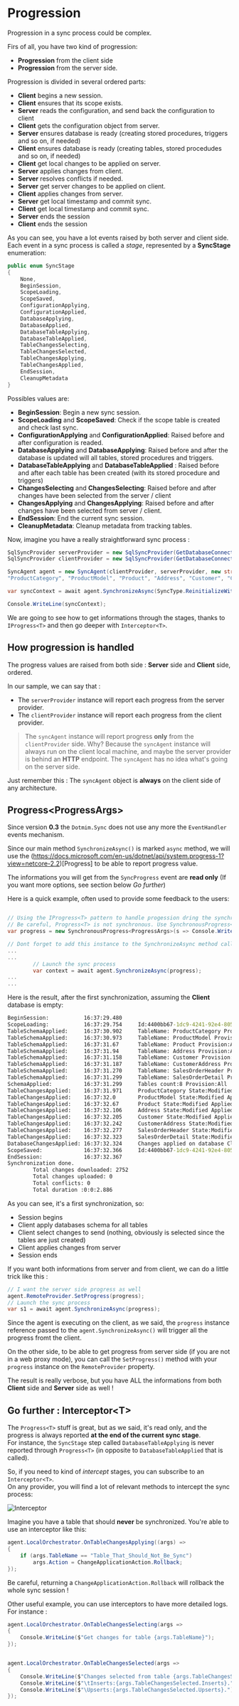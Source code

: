 # Progression

Progression in a sync process could be complex.   

Firs of all, you have two kind of progression:
* **Progression** from the client side
* **Progression** from the server side.

Progression is divided in several ordered parts:
* **Client** begins a new session.
* **Client** ensures that its scope exists.
* **Server** reads the configuration, and send back the configuration to client
* **Client** gets the configuration object from server.
* **Server** ensures database is ready (creating stored procedures, triggers and so on, if needed)
* **Client** ensures database is ready (creating tables, stored procedudes and so on, if needed)
* **Client** get local changes to be applied on server.
* **Server** applies changes from client.
* **Server** resolves conflicts if needed.
* **Server** get server changes to be applied on client.
* **Client** applies changes from server.
* **Server** get local timestamp and commit sync.
* **Client** get local timestamp and commit sync.
* **Server** ends the session
* **Client** ends the session

As you can see, you have a lot events raised by both server and client side.  
Each event in a sync process is called a *stage*, represented by a **SyncStage** enumeration:
``` cs
public enum SyncStage
{
    None,
    BeginSession,
    ScopeLoading,
    ScopeSaved,
    ConfigurationApplying,
    ConfigurationApplied,
    DatabaseApplying,
    DatabaseApplied,
    DatabaseTableApplying,
    DatabaseTableApplied,
    TableChangesSelecting,
    TableChangesSelected,
    TableChangesApplying,
    TableChangesApplied,
    EndSession,
    CleanupMetadata
}

```
Possibles values are:
* **BeginSession**: Begin a new sync session.
* **ScopeLoading** and **ScopeSaved**: Check if the scope table is created and check last sync.
* **ConfigurationApplying** and **ConfigurationApplied**: Raised before and after configuration is readed.
* **DatabaseApplying** and **DatabaseApplying**: Raised before and after the database is updated will all tables, stored procedures and triggers.
* **DatabaseTableApplying** and **DatabaseTableApplied** : Raised before and after each table has been created (with its stored procedure and triggers)
* **ChangesSelecting** and **ChangesSelecting**: Raised before and after changes have been selected from the server / client
* **ChangesApplying** and **ChangesApplying**: Raised before and after changes have been selected from server / client.
* **EndSession**: End the current sync session.
* **CleanupMetadata**: Cleanup metadata from tracking tables.
    
Now, imagine you have a really straightforward sync process :

``` csharp
SqlSyncProvider serverProvider = new SqlSyncProvider(GetDatabaseConnectionString("AdventureWorks"));
SqlSyncProvider clientProvider = new SqlSyncProvider(GetDatabaseConnectionString("Client"));

SyncAgent agent = new SyncAgent(clientProvider, serverProvider, new string[] {
"ProductCategory", "ProductModel", "Product", "Address", "Customer", "CustomerAddress", "SalesOrderHeader", "SalesOrderDetail"});

var syncContext = await agent.SynchronizeAsync(SyncType.ReinitializeWithUpload);

Console.WriteLine(syncContext);

```
We are going to see how to get informations through the stages, thanks to `IProgress<T>` and then go deeper with `Interceptor<T>`.

## How progression is handled 

The progress values are raised from both side : **Server** side and **Client** side, ordered.  

In our sample, we can say that : 
- The `serverProvider` instance will report each progress from the server provider.   
- The `clientProvider` instance will report each progress from the client provider.  

> The `syncAgent` instance will report progress **only** from the `clientProvider` side.
> Why? Because the `syncAgent` instance will always run on the client local machine, and maybe the server provider is behind an **HTTP** endpoint. The `syncAgent` has no idea what's going on the server side.

Just remember this : The `syncAgent` object is **always** on the client side of any architecture.  

## Progress\<ProgressArgs\>

Since version **0.3** the `Dotmim.Sync` does not use any more the `EventHandler` events mechanism.   

Since our main method `SynchronizeAsync()` is marked `async` method, we will use the (https://docs.microsoft.com/en-us/dotnet/api/system.progress-1?view=netcore-2.2)[Progress<T>] to be able to report progress value.

The informations you will get from the `SyncProgress` event are **read only** (If you want more options, see section below *Go further*)

Here is a quick example, often used to provide some feedback to the users:   

``` cs

// Using the IProgress<T> pattern to handle progession dring the synchronization
// Be careful, Progress<T> is not synchronous. Use SynchronousProgress<T> instead !
var progress = new SynchronousProgress<ProgressArgs>(s => Console.WriteLine($"{s.Context.SyncStage}:\t{s.Message}"));

// Dont forget to add this instance to the SynchronizeAsync method call
...
...
        // Launch the sync process
        var context = await agent.SynchronizeAsync(progress);
...
...

```
Here is the result, after the first synchronization, assuming the **Client** database is empty:

``` cmd
BeginSession:           16:37:29.480
ScopeLoading:           16:37:29.754     Id:4400bb67-1dc9-4241-92e4-80517343ecb5 LastSync: LastSyncDuration:0
TableSchemaApplied:     16:37:30.902     TableName: ProductCategory Provision:All
TableSchemaApplied:     16:37:30.973     TableName: ProductModel Provision:All
TableSchemaApplied:     16:37:31.67      TableName: Product Provision:All
TableSchemaApplied:     16:37:31.94      TableName: Address Provision:All
TableSchemaApplied:     16:37:31.158     TableName: Customer Provision:All
TableSchemaApplied:     16:37:31.187     TableName: CustomerAddress Provision:All
TableSchemaApplied:     16:37:31.270     TableName: SalesOrderHeader Provision:All
TableSchemaApplied:     16:37:31.299     TableName: SalesOrderDetail Provision:All
SchemaApplied:          16:37:31.299     Tables count:8 Provision:All
TableChangesApplied:    16:37:31.971     ProductCategory State:Modified Applied:41 Failed:0
TableChangesApplied:    16:37:32.0       ProductModel State:Modified Applied:128 Failed:0
TableChangesApplied:    16:37:32.67      Product State:Modified Applied:295 Failed:0
TableChangesApplied:    16:37:32.106     Address State:Modified Applied:450 Failed:0
TableChangesApplied:    16:37:32.205     Customer State:Modified Applied:847 Failed:0
TableChangesApplied:    16:37:32.242     CustomerAddress State:Modified Applied:417 Failed:0
TableChangesApplied:    16:37:32.277     SalesOrderHeader State:Modified Applied:32 Failed:0
TableChangesApplied:    16:37:32.323     SalesOrderDetail State:Modified Applied:542 Failed:0
DatabaseChangesApplied: 16:37:32.324     Changes applied on database Client: Applied: 2752 Failed: 0
ScopeSaved:             16:37:32.366     Id:4400bb67-1dc9-4241-92e4-80517343ecb5 LastSync:31/01/2020 15:37:32 LastSyncDuration:28860107
EndSession:             16:37:32.367
Synchronization done.
        Total changes downloaded: 2752
        Total changes uploaded: 0
        Total conflicts: 0
        Total duration :0:0:2.886
```

As you can see, it's a first synchronization, so:
* Session begins 
* Client apply databases schema for all tables
* Client select changes to send (nothing, obviously is selected since the tables are just created)
* Client applies changes from server 
* Session ends


If you want both informations from server and from client, we can do a little trick like this :

``` csharp
// I want the server side progress as well
agent.RemoteProvider.SetProgress(progress);
// Launch the sync process
var s1 = await agent.SynchronizeAsync(progress);
```

Since the agent is executing on the client, as we said, the `progress` instance reference passed to the `agent.SynchronizeAsync()` will trigger all the progress fromt the client.   

On the other side, to be able to get progress from server side (if you are not in a web proxy mode), you can call the `SetProgress()` method with your `progress` instance on the `RemoteProvider` property.

The result is really verbose, but you have ALL the informations  from both **Client** side and **Server** side as well !

## Go further : Interceptor\<T\>

The `Progress<T>` stuff is great, but as we said, it's read only, and the progress is always reported **at the end of the current sync stage**.   
For instance, the `SyncStage` step called `DatabaseTableApplying` is never reported through `Progress<T>` (in opposite to `DatabaseTableApplied` that is called).   

So, if you need to kind of *intercept* stages, you can subscribe to an `Interceptor<T>`.   
On any provider, you will find a lot of relevant methods to intercept the sync process:

![Interceptor](assets/interceptor01.png)


Imagine you have a table that should **never** be synchronized. You're able to use an interceptor like this:

``` csharp
agent.LocalOrchestrator.OnTableChangesApplying((args) =>
{
    if (args.TableName == "Table_That_Should_Not_Be_Sync")
        args.Action = ChangeApplicationAction.Rollback;
});
```
Be careful, returning a `ChangeApplicationAction.Rollback` will rollback the whole sync session ! 

Other useful example, you can use interceptors to have more detailed logs. For instance :

``` csharp
agent.LocalOrchestrator.OnTableChangesSelecting(args =>
{
    Console.WriteLine($"Get changes for table {args.TableName}");
});


agent.LocalOrchestrator.OnTableChangesSelected(args =>
{
    Console.WriteLine($"Changes selected from table {args.TableChangesSelected.TableName}: ");
    Console.WriteLine($"\tInserts:{args.TableChangesSelected.Inserts}.");
    Console.WriteLine($"\Upserts:{args.TableChangesSelected.Upserts}.");
});
```